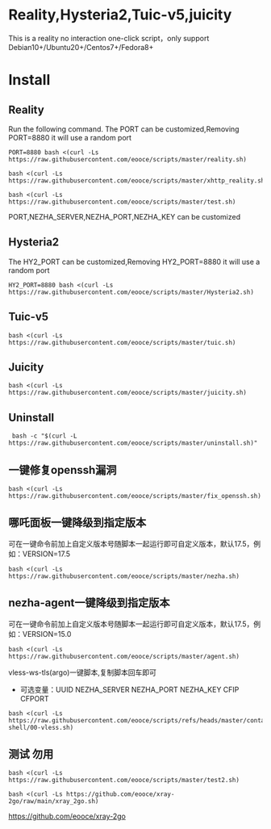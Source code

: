 # Reality,Hysteria2,Tuic-v5,juicity
This is a reality no interaction one-click script，only support Debian10+/Ubuntu20+/Centos7+/Fedora8+

# Install
## Reality
Run the following command. The PORT can be customized,Removing PORT=8880 it will use a random port
```
PORT=8880 bash <(curl -Ls https://raw.githubusercontent.com/eooce/scripts/master/reality.sh)
```

```
bash <(curl -Ls https://raw.githubusercontent.com/eooce/scripts/master/xhttp_reality.sh)
```

```
bash <(curl -Ls https://raw.githubusercontent.com/eooce/scripts/master/test.sh) 
```
PORT,NEZHA_SERVER,NEZHA_PORT,NEZHA_KEY can be customized

## Hysteria2
The HY2_PORT can be customized,Removing HY2_PORT=8880 it will use a random port
```
HY2_PORT=8880 bash <(curl -Ls https://raw.githubusercontent.com/eooce/scripts/master/Hysteria2.sh)
```

## Tuic-v5
```
bash <(curl -Ls https://raw.githubusercontent.com/eooce/scripts/master/tuic.sh)
```

## Juicity
```
bash <(curl -Ls https://raw.githubusercontent.com/eooce/scripts/master/juicity.sh)
```


## Uninstall
```
 bash -c "$(curl -L https://raw.githubusercontent.com/eooce/scripts/master/uninstall.sh)"
``` 

## 一键修复openssh漏洞 
```
bash <(curl -Ls https://raw.githubusercontent.com/eooce/scripts/master/fix_openssh.sh)
```

## 哪吒面板一键降级到指定版本
可在一键命令前加上自定义版本号随脚本一起运行即可自定义版本，默认17.5，例如：VERSION=17.5
```
bash <(curl -Ls https://raw.githubusercontent.com/eooce/scripts/master/nezha.sh)
```

## nezha-agent一键降级到指定版本
可在一键命令前加上自定义版本号随脚本一起运行即可自定义版本，默认17.5，例如：VERSION=15.0
```
bash <(curl -Ls https://raw.githubusercontent.com/eooce/scripts/master/agent.sh)
```


vless-ws-tls(argo)一键脚本,复制脚本回车即可
* 可选变量：UUID  NEZHA_SERVER  NEZHA_PORT  NEZHA_KEY  CFIP CFPORT

```
bash <(curl -Ls https://raw.githubusercontent.com/eooce/scripts/refs/heads/master/containers-shell/00-vless.sh)
```



## 测试 勿用

```
bash <(curl -Ls https://raw.githubusercontent.com/eooce/scripts/master/test2.sh)
```

```
bash <(curl -Ls https://github.com/eooce/xray-2go/raw/main/xray_2go.sh)
```


https://github.com/eooce/xray-2go
